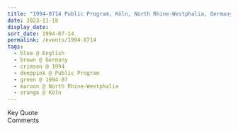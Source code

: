 ```yaml
---
title: "1994-0714 Public Program, Köln, North Rhine-Westphalia, Germany"
date: 2023-11-18
display_date: 
sort_date: 1994-07-14
permalink: /events/1994-0714
tags:
  - blue @ English
  - brown @ Germany
  - crimson @ 1994
  - deeppink @ Public Program
  - green @ 1994-07
  - maroon @ North Rhine-Westphalia
  - orange @ Köln
---
```


<wave-list>
  <list-title color="green" width="75">Key Quote</list-title>
  <list-item color="BlanchedAlmond"  width="200"></list-item>
  <list-item color="Lavender"></list-item>
  <list-item color="BlanchedAlmond"></list-item>
</wave-list>

<br>

<wave-list>
  <list-title color="green" width="75">Comments</list-title>
  <list-item color="BlanchedAlmond"  width="200"></list-item>
  <list-item color="Lavender"></list-item>
  <list-item color="BlanchedAlmond"></list-item>
</wave-list>